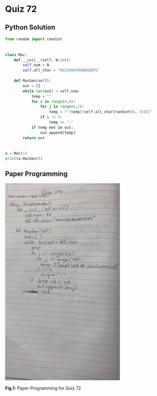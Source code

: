 # Quiz 72

## Python Solution 
```.py
from random import randint


class Mac:
    def __init__(self, N:int):
        self.num = N
        self.all_char = "0123456789ABCDEFG"

    def MacGen(self):
        out = []
        while len(out) < self.num:
            temp = ""
            for i in range(0,6):
                for j in range(0,2):
                    temp = f"{temp}{self.all_char[randint(0, 16)]}"
                if i != 5:
                    temp += ":"
            if temp not in out:
                out.append(temp)
        return out


a = Mac(1)
print(a.MacGen())
```

## Paper Programming
![](/Assets/Quiz_072_papercode.jpeg)

**Fig.1:** Paper Programming for Quiz 72